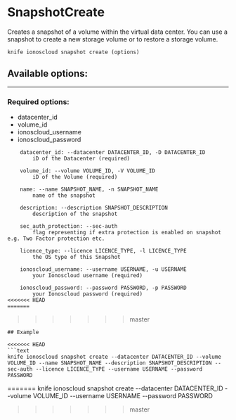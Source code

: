 # SnapshotCreate

Creates a snapshot of a volume within the virtual data center. You can use a snapshot to create a new storage volume or to restore a storage volume.

    knife ionoscloud snapshot create (options)


## Available options:
---

### Required options:
* datacenter_id
* volume_id
* ionoscloud_username
* ionoscloud_password

```
    datacenter_id: --datacenter DATACENTER_ID, -D DATACENTER_ID
        iD of the Datacenter (required)

    volume_id: --volume VOLUME_ID, -V VOLUME_ID
        iD of the Volume (required)

    name: --name SNAPSHOT_NAME, -n SNAPSHOT_NAME
        name of the snapshot

    description: --description SNAPSHOT_DESCRIPTION
        description of the snapshot

    sec_auth_protection: --sec-auth
        flag representing if extra protection is enabled on snapshot e.g. Two Factor protection etc.

    licence_type: --licence LICENCE_TYPE, -l LICENCE_TYPE
        the OS type of this Snapshot

    ionoscloud_username: --username USERNAME, -u USERNAME
        your Ionoscloud username (required)

    ionoscloud_password: --password PASSWORD, -p PASSWORD
        your Ionoscloud password (required)
<<<<<<< HEAD
=======

```
>>>>>>> master

```
## Example

<<<<<<< HEAD
```text
knife ionoscloud snapshot create --datacenter DATACENTER_ID --volume VOLUME_ID --name SNAPSHOT_NAME --description SNAPSHOT_DESCRIPTION --sec-auth --licence LICENCE_TYPE --username USERNAME --password PASSWORD
```
=======
    knife ionoscloud snapshot create --datacenter DATACENTER_ID --volume VOLUME_ID --username USERNAME --password PASSWORD
>>>>>>> master
